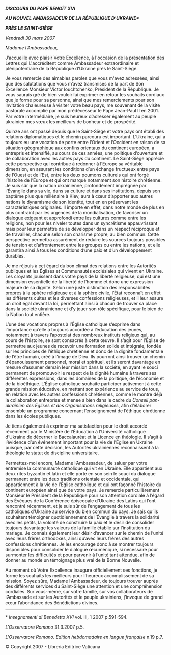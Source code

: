 ***DISCOURS DU PAPE BENOÎT XVI***

***AU NOUVEL AMBASSADEUR DE LA RÉPUBLIQUE D'UKRAINE\****

***PRÈS LE SAINT-SIÈGE***

*Vendredi 30 mars 2007*

*Madame l'Ambassadeur,*

J’accueille avec plaisir Votre Excellence, à l'occasion de la présentation des Lettres qui L'accréditent comme Ambassadeur extraordinaire et plénipotentiaire de la République d’Ukraine près le Saint-Siège.

Je vous remercie des aimables paroles que vous m'avez adressées, ainsi que des salutations que vous m’avez transmises de la part de Son Excellence Monsieur Victor Iouchtchenko, Président de la République. Je vous saurais gré de bien vouloir lui exprimer en retour les souhaits cordiaux que je forme pour sa personne, ainsi que mes remerciements pour son invitation chaleureuse à visiter votre beau pays, me souvenant de la visite pastorale accomplie par mon prédécesseur le Pape Jean-Paul II en 2001. Par votre intermédiaire, je suis heureux d’adresser également au peuple ukrainien mes vœux les meilleurs de bonheur et de prospérité.

Quinze ans ont passé depuis que le Saint-Siège et votre pays ont établi des relations diplomatiques et le chemin parcouru est important. L’Ukraine, qui a toujours eu une vocation de porte entre l’Orient et l’Occident en raison de sa situation géographique aux confins orientaux du continent européen, a entrepris et intensifié, au cours de ces années, une politique d’ouverture et de collaboration avec les autres pays du continent. Le Saint-Siège apprécie cette perspective qui contribue à redonner à l’Europe sa véritable dimension, en assurant les conditions d’un échange fructueux entre pays de l’Ouest et de l’Est, entre les deux poumons culturels qui ont forgé l’histoire de l’Europe et qui ont marqué notamment son histoire chrétienne. Je suis sûr que la nation ukrainienne, profondément imprégnée par l’Évangile dans sa vie, dans sa culture et dans ses institutions, depuis son baptême plus que millénaire à Kiev, aura à cœur d’apporter aux autres nations le dynamisme de son identité, tout en en préservant les caractéristiques originales. Il importe en effet, dans notre monde de plus en plus contraint par les urgences de la mondialisation, de favoriser un dialogue exigeant et approfondi entre les cultures comme entre les religions, non pour les niveler toutes dans un syncrétisme appauvrissant mais pour leur permettre de se développer dans un respect réciproque et de travailler, chacune selon son charisme propre, au bien commun. Cette perspective permettra assurément de réduire les sources toujours possibles de tension et d’affrontement entre les groupes ou entre les nations, et elle garantira ainsi à tous les conditions d’une paix et d’un développement durables.

Je me réjouis à cet égard du bon climat des relations entre les Autorités publiques et les Églises et Communautés ecclésiales qui vivent en Ukraine. Les croyants jouissent dans votre pays de la liberté religieuse, qui est une dimension essentielle de la liberté de l’homme et donc une expression majeure de sa dignité. Selon une juste distinction des responsabilités propres à la sphère religieuse et à la sphère civile, l’État reconnaît en effet les différents cultes et les diverses confessions religieuses, et il leur assure un droit égal devant la loi, permettant ainsi à chacun de trouver sa place dans la société ukrainienne et d’y jouer son rôle spécifique, pour le bien de la Nation tout entière.

L’une des vocations propres à l’Église catholique s’exprime dans l’importance qu’elle a toujours accordée à l’éducation des jeunes, notamment à travers l’apostolat des nombreux instituts religieux qui, au cours de l’histoire, se sont consacrés à cette œuvre. Il s’agit pour l’Église de permettre aux jeunes de recevoir une formation solide et intégrale, fondée sur les principes de l’éthique chrétienne et donc de la dignité fondamentale de l’être humain, créé à l’image de Dieu. Ils pourront ainsi trouver un chemin d’épanouissement personnel, moral et spirituel, et ils seront davantage en mesure d’assumer demain leur mission dans la société, en ayant le souci permanent de promouvoir le respect de la dignité humaine à travers ses différentes expressions, dans les domaines de la politique, de l’économie et de la bioéthique. L’Église catholique souhaite participer activement à cette grande mission éducative, en mettant son expérience au service de tous, en relation avec les autres confessions chrétiennes, comme le montre déjà la collaboration entreprise et menée à bien dans le cadre du *Conseil pan-ukrainien des Églises et des Organisations religieuses*, afin d’élaborer ensemble un programme concernant l’enseignement de l’éthique chrétienne dans les écoles publiques.

Je tiens également à exprimer ma satisfaction pour le droit accordé récemment par le Ministère de l’Éducation à l’Université catholique d’Ukraine de décerner le Baccalauréat et la Licence en théologie. Il s’agit à l’évidence d’un événement important pour la vie de l’Église en Ukraine puisque, par cette décision, les Autorités ukrainiennes reconnaissent à la théologie le statut de discipline universitaire.

Permettez-moi encore, Madame l’Ambassadeur, de saluer par votre entremise la communauté catholique qui vit en Ukraine. Elle appartient aux deux rites byzantin et latin et elle porte en son sein le souci du dialogue permanent entre les deux traditions orientale et occidentale, qui appartiennent à la vie de l’Église catholique et qui ont façonné l’histoire du continent européen ainsi que de votre pays. Je remercie particulièrement Monsieur le Président de la République pour son attention cordiale à l’égard des Évêques de la Conférence épiscopale d’Ukraine des Latins qui l’ont rencontré récemment, et je suis sûr de l’engagement de tous les catholiques d’Ukraine au service du bien commun du pays. Je sais qu’ils souhaitent témoigner quotidiennement de l’Évangile à travers la solidarité avec les petits, la volonté de construire la paix et le désir de consolider toujours davantage les valeurs de la famille établie sur l’institution du mariage. Je connais également leur désir d’avancer sur le chemin de l’unité avec leurs frères orthodoxes, ainsi qu’avec leurs frères des autres confessions chrétiennes. Je les encourage donc à se montrer toujours disponibles pour consolider le dialogue œcuménique, si nécessaire pour surmonter les difficultés et pour parvenir à l’unité tant attendue, afin de donner au monde un témoignage plus vrai de la Bonne Nouvelle.

Au moment où Votre Excellence inaugure officiellement ses fonctions, je forme les souhaits les meilleurs pour l’heureux accomplissement de sa mission. Soyez sûre, Madame l’Ambassadeur, de toujours trouver auprès des différents services du Saint-Siège une attention et une compréhension cordiales. Sur vous-même, sur votre famille, sur vos collaborateurs de l’Ambassade et sur les Autorités et le peuple ukrainiens, j’invoque de grand cœur l’abondance des Bénédictions divines.

* * *

\* *Insegnamenti di Benedetto XVI* vol. III, 1 2007 p.591-594.

*L'Osservatore Romano* 31.3.2007 p.5.

*L'Osservatore Romano. Edition hebdomadaire en langue française* n.19 p.7.

© Copyright 2007 - Libreria Editrice Vaticana